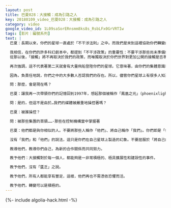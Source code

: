 ```yaml
---
layout: post
title: 巴夏028：大接觸：成為引路之人
key: 20180109_video_巴夏028：大接觸：成為引路之人
category: video
google_video_id: 1L09saSorERnsmm8ks8s_RsbLFx0GrVRTIw
tags: [影片｜編號系列]
text: |
  巴夏：長期以來，你們的星球一直處於「不干涉法則」之中。而我們是來到這裡協助你們轉變的地外文明，所以雖然你們被允許接收我們的信息，但我們不能告訴你們如何應用這些信息，以免影響你們的自由意志。所以我們一直和你們保持著一定的距離，而不迫使你們相信我們及我們告訴你們的事情。我們保留著這個「不干涉政策」來允許你們根據自己的選擇、以自己的方式進化。

  我相信，在你們的許多科幻劇本中，都提到「不干涉政策」的重要性：不要干涉那些尚未準備好面對太空文明的社會。先讓他們抵達準備好進行星際文明接觸的節點（point），然後再同他們進行更充分的交流。而一旦到達那個節點，「隔離」和「不干涉政策」就結束了。
  從那以後，「接觸」將不再取決於我們的政策，而唯獨取決於你們世界對更加公開的接觸是否準備好了。自那以後，再沒有任何力量可以阻止我們這邊來與你們接觸，而是接觸完全取決於你們這一方。

  再次強調，這不代表著第二天就會有大量飛船登陸你們的星球。它意味著，由你們的集體意識和脆弱的實相來決定你們躍向「接觸」這個時間點的速度——在這個時間點，大接觸得以發生。當然，至關重要地，接觸發生的條件是：你們要統一承認，外太空確實存在著智慧生命。

  因為，負責任地說，你們之中的大多數人否認我們的存在。所以，儘管你們星球上有很多人知道我們存在，那些「政府」裡的人們相當不情願這些知識被公開。你必須找出這一切的原因，並認可自己，明白你們就是你們自己的政府和權威。當你們表現出一個真正統一的心願：想要與外太空的生靈互動時，我們將毫不猶豫地以更加公開的、更加具體的形式與你們互動。但在此之前，要靠你們自己去推動它，讓我們知道什麼時候你們就準備好了。

  問：那麼，會是現在嗎？

  巴夏：讓我再一次帶領你們的記憶回到1997年，想起那個被稱作「鳳凰之光」（phoenixlights）的飛船目擊事件。超過一萬人同時目擊了一個巨型飛船橫掠過美國亞利桑那州的上空。直到今天，你們社會仍然有很多人根本不知道這件事，很多新聞廣播仍對此隻字不提，很多人仍不公開談論此事，甚至質疑它到底是否發生過。因此，我們要說，現在，你們還沒有準備好。

  問：是的，但這不是由於…我們的媒體被嚴重地操控著嗎？

  巴夏：被誰操控？

  問：被那些集團的首領……-那些在控制機構當中掌握著

  巴夏：他們都是與你相似的人。不要將那些人稱作「他們」、將自己稱作「我們」。你們即是「他們」，你們即是「我們」。請成為自己的首領，表達出你們真正想要的。如果你們希望改變，那麼聯合起來做出改變。如果你想表達出你希望政府做的事情，那就表達出來。當民眾開始引導方向，政府的首領們就會跟隨。所以，成為引路之人。

  沒有「我們」和「他們」的說法，這只是你們在自己星球上製造的幻象。不要屈服於「將自己的力量交給他人」的想法。請以積極的、建設性的、愛的方式，拿回屬於你們的力量。並讓那些人知道，你們已認識到他們只是憑藉著恐懼行事，而這個恐懼來自於你們所有人。他們只是表達著這恐懼——恐懼大接觸會破壞你們現存的社會結構。

  教導他們，教導你們自己，為新的合作關係而共同努力。

  教予他們：大接觸對於每一個人，都能夠是一非常積極的、極具擴展性和建設性的事件。

  教予他們，沒有「匱乏」之說。

  教予他們，所有人都能享有豐足，這樣，他們再也不需憑依恐懼而活。

  教予他們，轉變可以是積極的。
---
```


{%- include algolia-hack.html -%}
